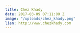 ```yaml
---
title: Chez Khady
date: 2017-03-09 07:11:00 Z
image: "/uploads/chez_khady.png"
lien: http://www.chezkhady.com
---
```


